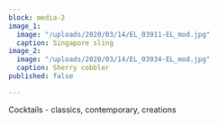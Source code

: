 ```yaml
---
block: media-2
image_1:
  image: "/uploads/2020/03/14/EL_03911-EL_mod.jpg"
  caption: Singapore sling
image_2:
  image: "/uploads/2020/03/14/EL_03934-EL_mod.jpg"
  caption: Sherry cobbler
published: false

---
```

Cocktails - classics, contemporary, creations